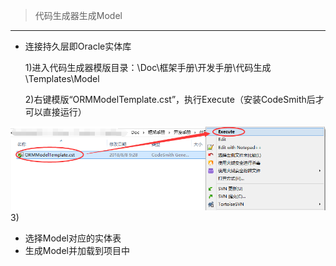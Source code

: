 > 代码生成器生成Model

---

* 连接持久层即Oracle实体库

  1\)进入代码生成器模版目录：\Doc\框架手册\开发手册\代码生成\Templates\Model

  2\)右键模版“ORMModelTemplate.cst”，执行Execute（安装CodeSmith后才可以直接运行）

![](/assets/CodeSmithUse/01.png)3\)



* 选择Model对应的实体表
* 生成Model并加载到项目中



